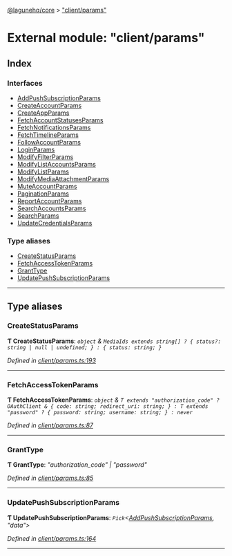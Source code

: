 [@lagunehq/core](../README.md) > ["client/params"](../modules/_client_params_.md)

# External module: "client/params"

## Index

### Interfaces

* [AddPushSubscriptionParams](../interfaces/_client_params_.addpushsubscriptionparams.md)
* [CreateAccountParams](../interfaces/_client_params_.createaccountparams.md)
* [CreateAppParams](../interfaces/_client_params_.createappparams.md)
* [FetchAccountStatusesParams](../interfaces/_client_params_.fetchaccountstatusesparams.md)
* [FetchNotificationsParams](../interfaces/_client_params_.fetchnotificationsparams.md)
* [FetchTimelineParams](../interfaces/_client_params_.fetchtimelineparams.md)
* [FollowAccountParams](../interfaces/_client_params_.followaccountparams.md)
* [LoginParams](../interfaces/_client_params_.loginparams.md)
* [ModifyFilterParams](../interfaces/_client_params_.modifyfilterparams.md)
* [ModifyListAccountsParams](../interfaces/_client_params_.modifylistaccountsparams.md)
* [ModifyListParams](../interfaces/_client_params_.modifylistparams.md)
* [ModifyMediaAttachmentParams](../interfaces/_client_params_.modifymediaattachmentparams.md)
* [MuteAccountParams](../interfaces/_client_params_.muteaccountparams.md)
* [PaginationParams](../interfaces/_client_params_.paginationparams.md)
* [ReportAccountParams](../interfaces/_client_params_.reportaccountparams.md)
* [SearchAccountsParams](../interfaces/_client_params_.searchaccountsparams.md)
* [SearchParams](../interfaces/_client_params_.searchparams.md)
* [UpdateCredentialsParams](../interfaces/_client_params_.updatecredentialsparams.md)

### Type aliases

* [CreateStatusParams](_client_params_.md#createstatusparams)
* [FetchAccessTokenParams](_client_params_.md#fetchaccesstokenparams)
* [GrantType](_client_params_.md#granttype)
* [UpdatePushSubscriptionParams](_client_params_.md#updatepushsubscriptionparams)

---

## Type aliases

<a id="createstatusparams"></a>

###  CreateStatusParams

**Ƭ CreateStatusParams**: *`object` & `MediaIds extends string[] ? { status?: string | null | undefined; } : { status: string; }`*

*Defined in [client/params.ts:193](https://github.com/lagunehq/core/blob/35e3f58/src/client/params.ts#L193)*

___
<a id="fetchaccesstokenparams"></a>

###  FetchAccessTokenParams

**Ƭ FetchAccessTokenParams**: *`object` & `T extends "authorization_code" ? OAuthClient & { code: string; redirect_uri: string; } : T extends "password" ? { password: string; username: string; } : never`*

*Defined in [client/params.ts:87](https://github.com/lagunehq/core/blob/35e3f58/src/client/params.ts#L87)*

___
<a id="granttype"></a>

###  GrantType

**Ƭ GrantType**: *"authorization_code" \| "password"*

*Defined in [client/params.ts:85](https://github.com/lagunehq/core/blob/35e3f58/src/client/params.ts#L85)*

___
<a id="updatepushsubscriptionparams"></a>

###  UpdatePushSubscriptionParams

**Ƭ UpdatePushSubscriptionParams**: *`Pick`<[AddPushSubscriptionParams](../interfaces/_client_params_.addpushsubscriptionparams.md), "data">*

*Defined in [client/params.ts:164](https://github.com/lagunehq/core/blob/35e3f58/src/client/params.ts#L164)*

___

